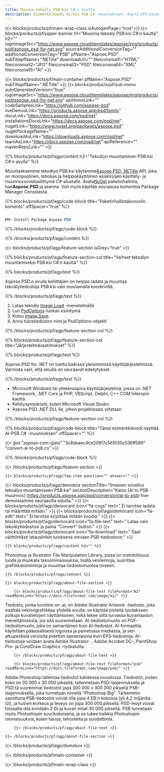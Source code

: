 ```yaml
---
title: Muunna tekoäly PSB:ksi C#:n kautta
description: Esimerkkikoodi AI:ksi PSB C# -muunnokseen. Käytä API-esimerkkikoodia tekoälytiedostojen erämuunnokseen PSB:ksi VB.NET-, Asp.NET- tai missä tahansa .NET-pohjaisessa sovelluksessa.
---
```


{{< blocks/products/pf/main-wrap-class isAutogenPage="true">}}
{{< blocks/products/pf/upper-banner h1="Muunna tekoäly PSB:ksi C#:n kautta" h2="" logoImageSrc="https://www.aspose.cloud/templates/aspose/img/products/psd/aspose_psd-for-net.svg" sourceAdditionalConversionTag="" additionalConversionTag="PSB" pfName="Aspose.PSD" subTitlepfName=".NETille" downloadUrl="" fileiconsmall1="HTML" fileiconsmall2="JPG" fileiconsmall3="PSD" fileiconsmall4="XML" fileiconsmall5="AI" >}}

{{< blocks/products/pf/main-container pfName="Aspose.PSD" subTitlepfName=".NETille" >}}
{{< blocks/products/pf/sub-menu autoGeneratedVersion="true" logoImageSrc="https://www.aspose.cloud/templates/aspose/img/products/psd/aspose_psd-for-net.svg" apiHomeLink="" codeSamplesLink="https://github.com/aspose-psd" liveDemosLink="https://products.aspose.app/psd/family" docsLink="https://docs.aspose.com/psd/net" installationsDocsLink="https://docs.aspose.com/psd/net" nugetLink="https://www.nuget.org/packages/aspose.psd" nugetPackageName="" downloadAsLink="https://downloads.aspose.com/psd/net" learnAsLink="https://docs.aspose.com/psd/net" apiReference="" mavenRepoLink="" >}}

{{% blocks/products/pf/agp/content h2="Tekoälyn muuntaminen PSB:ksi C#:n avulla" %}}

Muuntaaksemme tekoälyn PSB:ksi käytämme<a href="https://products.aspose.com/psd/net">Aspose.PSD .NETille</a> API, joka on monipuolinen, tehokas ja helppokäyttöinen asiakirjojen käsittely- ja muunnossovellusliittymä C#-alustalle. Avata<a href="https://www.nuget.org/packages/aspose.psd">NuGet</a> paketinhallinta, hae<b>Aspose.PSD</b> ja asenna. Voit myös käyttää seuraavaa komentoa Package Manager Consolesta.

{{% blocks/products/pf/agp/code-block title="Paketinhallintakonsolin komento" offSpacer="true" %}}

``` cs

PM> Install-Package Aspose.PSD

```

{{% /blocks/products/pf/agp/code-block %}}

{{% /blocks/products/pf/agp/content %}}

{{< blocks/products/pf/agp/feature-section isGrey="true" >}}

{{% blocks/products/pf/agp/feature-section-col title="Vaiheet tekoälyn muuntamiseksi PSB:ksi C#:n kautta" %}}

{{% blocks/products/pf/agp/text %}}

 Aspose.PSD:n avulla kehittäjien on helppo ladata ja muuntaa tekoälytiedostoja PSB:ksi vain muutamalla koodirivillä.

{{% /blocks/products/pf/agp/text %}}

1. Lataa tekoäly [Image.Load](https://apireference.aspose.com/psd/net/aspose.psd/image/methods/load/index) -menetelmällä
1. Luo [PsdOptions](https://apireference.aspose.com/psd/net/aspose.psd.imageoptions/PsdOptions)-luokan esiintymä
1. Kutsu [Image.Save](https://apireference.aspose.com/psd/net/aspose.psd/image/methods/save/index)
1. Anna tulostiedoston nimi ja PsdOptions-objekti

{{% /blocks/products/pf/agp/feature-section-col %}}

{{% blocks/products/pf/agp/feature-section-col title="Järjestelmävaatimukset" %}}

{{% blocks/products/pf/agp/text %}}

 Aspose.PSD for .NET on tuettu kaikissa yleisimmissä käyttöjärjestelmissä. Varmista vain, että sinulla on seuraavat edellytykset.

{{% /blocks/products/pf/agp/text %}}

- Microsoft Windows tai yhteensopiva käyttöjärjestelmä, jossa on .NET Framework, .NET Core ja PHP, VBScript, Delphi, C++ COM Interopin kautta.
- Kehitysympäristö, kuten Microsoft Visual Studio.
- Aspose.PSD .NET DLL:lle, johon projektissasi viitataan.

{{% /blocks/products/pf/agp/feature-section-col %}}

{{% blocks/products/pf/agp/code-block title="Tämä esimerkkikoodi näyttää AI-PSB C# -muunnoksen" offSpacer="" %}}

{{< gist "aspose-com-gists" "3c8deaec4ce20917c561030c536ff589" "convert-ai-to-psb.cs" >}}

{{% /blocks/products/pf/agp/code-block %}}

{{< /blocks/products/pf/agp/feature-section >}}

    {{< blocks/products/pf/agp/faq-item question="" answer="" >}}
 

<!-- aboutfile Starts -->

{{< blocks/products/pf/agp/demobox sectionTitle="Ilmainen sovellus tekoälyn muuntamiseen PSB:ksi" sectionDescription="Katso [AI to PSB -muunnos] (https://products.aspose.app/psd/conversion/ai-to-psb) live-demoistamme seuraavilla eduilla." >}}
        {{< blocks/products/pf/agp/democard icon="fa-cogs" text=" Ei tarvitse ladata tai määrittää mitään." >}}
        {{< blocks/products/pf/agp/democard icon="fa-edit" text=" Ei tarvitse kirjoittaa mitään koodia." >}}
        {{< blocks/products/pf/agp/democard icon="fa-file-text" text=" Lataa vain tekoälytiedostosi ja paina \"Convert\" button." >}}
        {{< blocks/products/pf/agp/democard icon="fa-download" text=" Saat välittömästi latauslinkin tuloksena olevaan PSB-tiedostoon." >}}

    {{% blocks/products/pf/agp/content h2="" %}}

Photoshop ja Illustrator File Manipulation Library, jossa on mahdollisuus luoda ja muokata tasoominaisuuksia, lisätä vesileimoja, suorittaa grafiikkatoimintoja ja muuntaa tiedostomuotoa toiseen.



    {{% /blocks/products/pf/agp/content %}}

    {{< blocks/products/pf/agp/about-file-section >}}

        {{< blocks/products/pf/agp/about-file-text fileFormat="AI" readMoreLink="https://docs.fileformat.com/image/ai/" >}}
Tiedosto, jonka tunniste on .ai, on Adobe Illustrator Artwork -tiedosto, joka sisältää vektorigrafiikkaa yhdellä sivulla. se käyttää pisteitä luodakseen polkuja kuvatietojen näyttämiseen, mikä tekee siitä turvassa kuvanlaadun menettämisestä, jos sitä suurennetaan. AI-tiedostomuoto on PGF-tiedostomuoto, joka on samanlainen kuin AI-tiedostot. AI-formaattia käytetään pääasiallisesti logoissa ja painetussa mediassa, ja sen alkuperäisiä versioita pidettiin samanlaisina kuin EPS-tiedostoja. AI-tiedostoja voidaan avata Adobe Illustrator- , Adobe Acrobat DC-, PaintShop Pro- ja CorelDraw Graphics -työkaluilla.

        {{< /blocks/products/pf/agp/about-file-text >}}

        {{< blocks/products/pf/agp/about-file-text fileFormat="psb" readMoreLink="https://docs.fileformat.com/image/psb/" >}}
Adobe Photoshop tallentaa tiedostot kahdessa muodossa. Tiedostot, joiden koko on 30 000 x 30 000 pikseliä, tallennetaan PSD-laajennuksella ja PSD:tä suuremmat tiedostot jopa 300 000 x 300 000 pikseliä PSB-laajennuksella, joka tunnetaan nimellä "Photoshop Big". Tarkemmin sanottuna PSB-tiedostot voivat olla jopa 4 EB:n kokoisia (yli 4,2 miljardia Gt), ja kuvien korkeus ja leveys on jopa 300 000 pikseliä. PSD-levyt voivat toisaalta olla enintään 2 Gt ja kuvan mitat 30 000 pikseliä. PSB tunnetaan myös Photoshopin suurikokoisena, ja se tukee kaikkia Photoshopin ominaisuuksia, kuten tasoja, tehosteita ja suodattimia.

        {{< /blocks/products/pf/agp/about-file-text >}}

    {{< /blocks/products/pf/agp/about-file-section >}}

{{< /blocks/products/pf/agp/demobox >}}

<!-- aboutfile Ends -->



{{< /blocks/products/pf/main-container >}}
    
{{< /blocks/products/pf/main-wrap-class >}}
